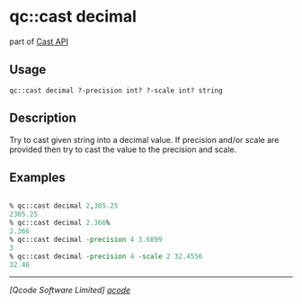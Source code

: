 qc::cast decimal
================

part of [Cast API](../cast.md)

Usage
-----
`qc::cast decimal ?-precision int? ?-scale int? string`

Description
-----------
Try to cast given string into a decimal value.
If precision and/or scale are provided then try to cast the value to the precision and scale.

Examples
--------
```tcl

% qc::cast decimal 2,305.25
2305.25
% qc::cast decimal 2.366%
2.366
% qc::cast decimal -precision 4 3.6899 
3
% qc::cast decimal -precision 4 -scale 2 32.4556
32.46
```

----------------------------------
*[Qcode Software Limited] [qcode]*

[qcode]: http://www.qcode.co.uk "Qcode Software"